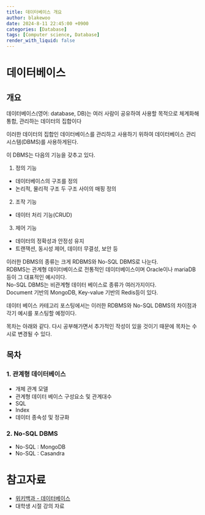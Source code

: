 ```yaml
---
title: 데이터베이스 개요
author: blakewoo
date: 2024-8-11 22:45:00 +0900
categories: [Database]
tags: [Computer science, Database]
render_with_liquid: false
---
```


# 데이터베이스
## 개요
데이터베이스(영어: database, DB)는 여러 사람이 공유하여 사용할 목적으로 체계화해 통합,
관리하는 데이터의 집합이다

이러한 데이터의 집합인 데이터베이스를 관리하고 사용하기 위하여
데이터베이스 관리 시스템(DBMS)를 사용하게된다.

이 DBMS는 다음의 기능을 갖추고 있다.

1. 정의 기능
- 데이터베이스의 구조를 정의
- 논리적, 물리적 구조 두 구조 사이의 매핑 정의

2. 조작 기능
- 데이터 처리 기능(CRUD)

3. 제어 기능
- 데이터의 정확성과 안정성 유지
- 트랜잭션, 동시성 제어, 데이터 무결성, 보안 등

이러한 DBMS의 종류는 크게 RDBMS와 No-SQL DBMS로 나눈다.     
RDBMS는 관계형 데이터베이스로 전통적인 데이터베이스이며 Oracle이나 mariaDB 등이
그 대표적인 예시이다.   
No-SQL DBMS는 비관계형 데이터 베이스로 종류가 여러가지이다.   
Document 기반의 MongoDB, Key-value 기반의 Redis등이 있다.

데이터 베이스 카테고리 포스팅에서는 이러한 RDBMS와 No-SQL DBMS의 차이점과
각기 예시를 포스팅할 예정이다.

목차는 아래와 같다.
다시 공부해가면서 추가적인 작성이 있을 것이기 때문에 목차는 수시로 변경될 수 있다.

## 목차

### 1. 관계형 데이터베이스   
  - 개체 관계 모델   
  - 관계형 데이터 베이스 구성요소 및 관계대수     
  - SQL   
  - Index   
  - 데이터 종속성 및 정규화   
### 2. No-SQL DBMS   
  - No-SQL : MongoDB   
  - No-SQL : Casandra


# 참고자료
- [위키백과 - 데이터베이스](https://ko.wikipedia.org/wiki/%EB%8D%B0%EC%9D%B4%ED%84%B0%EB%B2%A0%EC%9D%B4%EC%8A%A4)
- 대학생 시절 강의 자료
